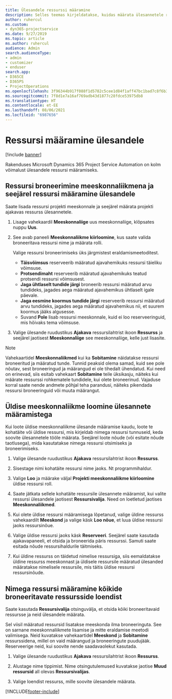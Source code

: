 ```yaml
---
title: Ülesandele ressurssi määramine
description: Selles teemas kirjeldatakse, kuidas määrata ülesannetele ressursse.
author: ruhercul
ms.custom:
- dyn365-projectservice
ms.date: 9/27/2019
ms.topic: article
ms.author: ruhercul
audience: Admin
search.audienceType:
- admin
- customizer
- enduser
search.app:
- D365CE
- D365PS
- ProjectOperations
ms.openlocfilehash: 3f96344b917f088f1d5782c5cee1d84f1aff47bc1bad7c8f6b33307d1df340fa
ms.sourcegitcommit: 7f8d1e7a16af769adb43d1877c28fdce53975db8
ms.translationtype: HT
ms.contentlocale: et-EE
ms.lasthandoff: 08/06/2021
ms.locfileid: "6987656"
---
```

# <a name="assign-a-resource-to-a-task"></a>Ressursi määramine ülesandele

[!include [banner](../includes/psa-now-project-operations.md)]

Rakenduses Microsoft Dynamics 365 Project Service Automation on kolm võimalust ülesandele ressursi määramiseks.

## <a name="book-a-resource-as-a-team-member-and-then-assign-the-resource-to-a-task"></a>Ressursi broneerimine meeskonnaliikmena ja seejärel ressursi määramine ülesandele

Saate lisada ressursi projekti meeskonnale ja seejärel määrata projekti ajakavas ressurss ülesannetele.

1. Lisage vahekaardil **Meeskonnaliige** uus meeskonnaliige, klõpsates nuppu **Uus**. 

2. See avab paneeli **Meeskonnaliikme kiirloomine**, kus saate valida broneeritava ressursi nime ja määrata rolli. 

    Valige ressursi broneerimiseks üks järgmistest eraldamismeetoditest.

    - **Täisvõimsus** reserveerib määratud ajavahemikuks ressursi täieliku võimsuse.
    - **Protsendimaht** reserveerib määratud ajavahemikuks teatud protsendi ressursi võimsusest.
    - **Jaga ühtlaselt tundide järgi** broneerib ressursi määratud arvu tundideks, jagades aega määratud ajavahemikus ühtlaselt igale päevale.
    - **Jaga eesmine koormus tundide järgi** reserveerib ressursi määratud arvu tundideks, jagades aega määratud ajavahemikus nii, et suurem koormus jääks algusesse.
    - Suvand **Pole** lisab ressursi meeskonnale, kuid ei loo reserveeringuid, mis hõivaks tema võimsuse.

3. Valige ülesande ruudustikus **Ajakava** ressursilahtrist ikoon **Ressurss** ja seejärel jaotisest **Meeskonnaliige** see meeskonnaliige, kelle just lisasite. 

> [!NOTE]
> Vahekaartidel **Meeskonnaliikmed** kui ka **Sobitamine** näidatakse ressursi broneeritud ja määratud tunde. Tunnid peaksid olema samad, kuid see pole nõutav, sest broneeringud ja määrangud ei ole tihedalt ühendatud. Kui need on erinevad, siis esitab vahekaart **Sobitamine** teile üksikasju, näiteks kui määrate ressurssi rohkematele tundidele, kui olete broneerinud. Vajaduse korral saate nende andmete põhjal teha parandusi, näiteks pikendada ressursi broneeringuid või muuta määrangut.

## <a name="create-a-generic-team-member-through-task-assignment"></a>Üldise meeskonnaliikme loomine ülesannete määramistega

Kui loote üldise meeskonnaliikme ülesande määramise kaudu, loote te kohatäite või üldise ressursi, mis kirjeldab nimega ressursi tunnuseid, keda soovite ülesannetele tööle määrata. Seejärel loote nõude (või esitate nõude taotlusega), mida kasutatakse nimega ressursi otsimiseks ja broneerimiseks.

1. Valige ülesande ruudustikus **Ajakava** ressursilahtrist ikoon **Ressurss**.

2. Sisestage nimi kohatäite ressursi nime jaoks. Nt programmihaldur.

3. Valige **Loo** ja määrake väljal **Projekti meeskonnaliikme kiirloomine** üldise ressursi roll.

4. Saate jätkata sellele kohatäite ressursile ülesannete määramist, kui valite ressursi ülesandele jaotisest **Ressursivalija**. Need on loetletud jaotises **Meeskonnaliikmed**.

5. Kui olete üldise ressursi määramisega lõpetanud, valige üldine ressurss vahekaardilt **Meeskond** ja valige käsk **Loo nõue**, et luua üldise ressursi jaoks ressursinõue.

6. Valige üldise ressursi jaoks käsk **Reserveeri**. Seejärel saate kasutada ajakavapaneeli, et otsida ja broneerida päris ressurssi. Samuti saate esitada nõude ressursihaldurile täitmiseks.

7. Kui üldine ressurss on täidetud nimelise ressursiga, siis eemaldatakse üldine ressurss meeskonnast ja üldisele ressursile määratud ülesanded määratakse nimelisele ressursile, mis täitis üldise ressursi ressursinõude.

## <a name="assign-a-named-resource-from-the-list-of-all-bookable-resources"></a>Nimega ressursi määramine kõikide broneeritavate ressursside loendist

Saate kasutada **Ressursivalija** otsinguvälja, et otsida kõiki broneeritavaid ressursse ja neid ülesandele määrata.

Sel viisil määratud ressursid lisatakse meeskonda ilma broneeringuta. See on sarnane meeskonnaliikmete lisamise ja mitte eraldamise meetodi valimisega. Neid kuvatakse vahekaartidel **Meeskond** ja **Sobitamine** ressurssidena, millel on vaid määrangud ja broneeringute puudujääk. Reserveerige neid, kui soovite nende saadavaolekut kasutada.

1. Valige ülesande ruudustikus **Ajakava** ressursilahtrist ikoon **Ressurss**.

2. Alustage nime tippimist. Nime otsingutulemused kuvatakse jaotise **Muud ressursid** all olevas **Ressursivalijas**.

3. Valige loendist ressurss, mille soovite ülesandele määrata.



[!INCLUDE[footer-include](../includes/footer-banner.md)]